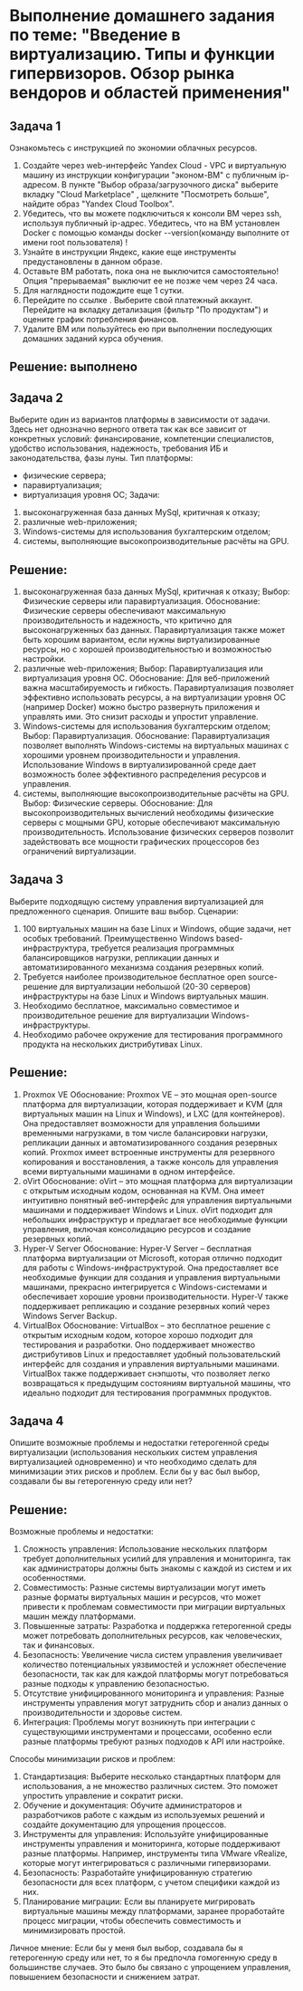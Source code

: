 # Выполнение домашнего задания по теме: "Введение в виртуализацию. Типы и функции гипервизоров. Обзор рынка вендоров и областей применения"

## Задача 1
Ознакомьтесь с инструкцией по экономии облачных ресурсов.
1. Создайте через web-интерфейс Yandex Cloud - VPC и виртуальную машину из инструкции конфигурации "эконом-ВМ" с публичным ip-адресом. В пункте "Выбор образа/загрузочного диска" выберите вкладку "Cloud Marketplace" , щелкните "Посмотреть больше", найдите образ "Yandex Cloud Toolbox".
2. Убедитесь, что вы можете подключиться к консоли ВМ через ssh, используя публичный ip-адрес. Убедитесь, что на ВМ установлен Docker с помощью команды docker --version(команду выполните от имени root пользователя) !
3. Узнайте в инструкции Яндекс, какие еще инструменты предустановлены в данном образе.
4. Оставьте ВМ работать, пока она не выключится самостоятельно! Опция "прерываемая" выключит ее не позже чем через 24 часа.
5. Для наглядности подождите еще 1 сутки.
6. Перейдите по ссылке . Выберите свой платежный аккаунт. Перейдите на вкладку детализация (фильтр "По продуктам") и оцените график потребления финансов.
7. Удалите ВМ или пользуйтесь ею при выполнении последующих домашних заданий курса обучения.

## Решение: выполнено 

## Задача 2
Выберите один из вариантов платформы в зависимости от задачи. Здесь нет однозначно верного ответа так как все зависит от конкретных условий: финансирование, компетенции специалистов, удобство использования, надежность, требования ИБ и законодательства, фазы луны.
Тип платформы:
- физические сервера;
- паравиртуализация;
- виртуализация уровня ОС;
Задачи:
1. высоконагруженная база данных MySql, критичная к отказу;
2. различные web-приложения;
3. Windows-системы для использования бухгалтерским отделом;
4. системы, выполняющие высокопроизводительные расчёты на GPU.

## Решение:
1. высоконагруженная база данных MySql, критичная к отказу;
Выбор: Физические серверы или паравиртуализация.
Обоснование: Физические серверы обеспечивают максимальную производительность и надежность, что критично для высоконагруженных баз данных. Паравиртуализация также может быть хорошим вариантом, если нужны виртуализированные ресурсы, но с хорошей производительностью и возможностью настройки.
2. различные web-приложения;
Выбор: Паравиртуализация или виртуализация уровня ОС.
Обоснование: Для веб-приложений важна масштабируемость и гибкость. Паравиртуализация позволяет эффективно использовать ресурсы, а на виртуализации уровня ОС (например Docker) можно быстро развернуть приложения и управлять ими. Это снизит расходы и упростит управление.
3. Windows-системы для использования бухгалтерским отделом;
Выбор: Паравиртуализация.
Обоснование: Паравиртуализация позволяет выполнять Windows-системы на виртуальных машинах с хорошими уровнем производительности и управления. Использование Windows в виртуализированной среде дает возможность более эффективного распределения ресурсов и управления.
4. системы, выполняющие высокопроизводительные расчёты на GPU.
Выбор: Физические серверы.
Обоснование: Для высокопроизводительных вычислений необходимы физические серверы с мощными GPU, которые обеспечивают максимальную производительность. Использование физических серверов позволит задействовать все мощности графических процессоров без ограничений виртуализации.

## Задача 3
Выберите подходящую систему управления виртуализацией для предложенного сценария. Опишите ваш выбор.
Сценарии:
1. 100 виртуальных машин на базе Linux и Windows, общие задачи, нет особых требований. Преимущественно Windows based-инфраструктура, требуется реализация программных балансировщиков нагрузки, репликации данных и автоматизированного механизма создания резервных копий.
2. Требуется наиболее производительное бесплатное open source-решение для виртуализации небольшой (20-30 серверов) инфраструктуры на базе Linux и Windows виртуальных машин.
3. Необходимо бесплатное, максимально совместимое и производительное решение для виртуализации Windows-инфраструктуры.
4. Необходимо рабочее окружение для тестирования программного продукта на нескольких дистрибутивах Linux.

## Решение:
1. Proxmox VE
Обоснование: Proxmox VE – это мощная open-source платформа для виртуализации, которая поддерживает и KVM (для виртуальных машин на Linux и Windows), и LXC (для контейнеров). Она предоставляет возможности для управления большими временными нагрузками, в том числе балансировки нагрузки, репликации данных и автоматизированного создания резервных копий. Proxmox имеет встроенные инструменты для резервного копирования и восстановления, а также консоль для управления всеми виртуальными машинами в одном интерфейсе.
2. oVirt
Обоснование: oVirt – это мощная платформа для виртуализации с открытым исходным кодом, основанная на KVM. Она имеет интуитивно понятный веб-интерфейс для управления виртуальными машинами и поддерживает Windows и Linux. oVirt подходит для небольших инфраструктур и предлагает все необходимые функции управления, включая консолидацию ресурсов и создание резервных копий.
3. Hyper-V Server
Обоснование: Hyper-V Server – бесплатная платформа виртуализации от Microsoft, которая отлично подходит для работы с Windows-инфраструктурой. Она предоставляет все необходимые функции для создания и управления виртуальными машинами, прекрасно интегрируется с Windows-системами и обеспечивает хорошие уровни производительности. Hyper-V также поддерживает репликацию и создание резервных копий через Windows Server Backup.
4. VirtualBox
Обоснование: VirtualBox – это бесплатное решение с открытым исходным кодом, которое хорошо подходит для тестирования и разработки. Оно поддерживает множество дистрибутивов Linux и предоставляет удобный пользовательский интерфейс для создания и управления виртуальными машинами. VirtualBox также поддерживает снэпшоты, что позволяет легко возвращаться к предыдущим состояниям виртуальной машины, что идеально подходит для тестирования программных продуктов.

## Задача 4
Опишите возможные проблемы и недостатки гетерогенной среды виртуализации (использования нескольких систем управления виртуализацией одновременно) и что необходимо сделать для минимизации этих рисков и проблем. Если бы у вас был выбор, создавали бы вы гетерогенную среду или нет?

## Решение: 
Возможные проблемы и недостатки:
1. Сложность управления:
Использование нескольких платформ требует дополнительных усилий для управления и мониторинга, так как администраторы должны быть знакомы с каждой из систем и их особенностями.
2. Совместимость:
Разные системы виртуализации могут иметь разные форматы виртуальных машин и ресурсов, что может привести к проблемам совместимости при миграции виртуальных машин между платформами.
3. Повышенные затраты:
Разработка и поддержка гетерогенной среды может потребовать дополнительных ресурсов, как человеческих, так и финансовых.
4. Безопасность:
Увеличение числа систем управления увеличивает количество потенциальных уязвимостей и усложняет обеспечение безопасности, так как для каждой платформы могут потребоваться разные подходы к управлению безопасностью.
5. Отсутствие унифицированного мониторинга и управления:
Разные инструменты управления могут затруднить сбор и анализ данных о производительности и здоровье систем.
6. Интеграция:
Проблемы могут возникнуть при интеграции с существующими инструментами и процессами, особенно если разные платформы требуют разных подходов к API или настройке.

Способы минимизации рисков и проблем:
1. Стандартизация:
Выберите несколько стандартных платформ для использования, а не множество различных систем. Это поможет упростить управление и сократит риски.
2. Обучение и документация:
Обучите администраторов и разработчиков работе с каждым из используемых решений и создайте документацию для упрощения процессов.
3. Инструменты для управления:
Используйте унифицированные инструменты управления и мониторинга, которые поддерживают разные платформы. Например, инструменты типа VMware vRealize, которые могут интегрироваться с различными гипервизорами.
4. Безопасность:
Разработайте унифицированную стратегию безопасности для всех платформ, с учетом специфики каждой из них.
5. Планирование миграции:
Если вы планируете мигрировать виртуальные машины между платформами, заранее проработайте процесс миграции, чтобы обеспечить совместимость и минимизировать простой.

Личное мнение: Если бы у меня был выбор, создавала бы я гетерогенную среду или нет, то я бы предпочла гомогенную среду в большинстве случаев. Это было бы связано с упрощением управления, повышением безопасности и снижением затрат.